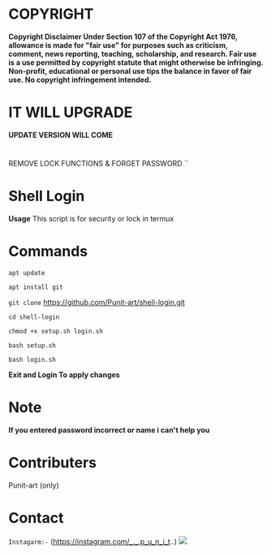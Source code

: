 
# COPYRIGHT
**Copyright Disclaimer Under Section 107 of the Copyright Act 1976, allowance is made for "fair use" for purposes such as criticism, comment, news reporting, teaching, scholarship, and research. Fair use is a use permitted by copyright statute that might otherwise be infringing. Non-profit, educational or personal use tips the balance in favor of fair use. No copyright infringement intended.**
# IT WILL UPGRADE
**UPDATE VERSION WILL COME**
#
REMOVE LOCK FUNCTIONS
        &
FORGET PASSWORD
``
#
# Shell Login


**Usage**
This script is for security or lock in termux



# Commands

``apt update``

``apt install git ``

``git clone`` https://github.com/Punit-art/shell-login.git

``cd shell-login``

``chmod +x setup.sh login.sh``

``bash setup.sh``

``bash login.sh``



**Exit and Login To apply changes**
# Note

**If you entered password incorrect or name i can't help you**

# Contributers
Punit-art (only)

# Contact 

``Instagarm:-`` (https://instagram.com/_._.p_u_n_i_t._._) <img src="https://instagram.fidr1-1.fna.fbcdn.net/v/t51.2885-19/s150x150/120296204_636866290360472_8906644743150467806_n.jpg?_nc_ht=instagram.fidr1-1.fna.fbcdn.net&_nc_cat=108&_nc_ohc=pKgEpIWpSN8AX_6qNGE&edm=ABfd0MgBAAAA&ccb=7-4&oh=a63a4f006dad761b8981cfba3658be7b&oe=61B586B2&_nc_sid=7bff83"/>

